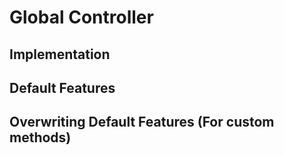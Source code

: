 # Global Controller

## Implementation

## Default Features

## Overwriting Default Features (For custom methods)
